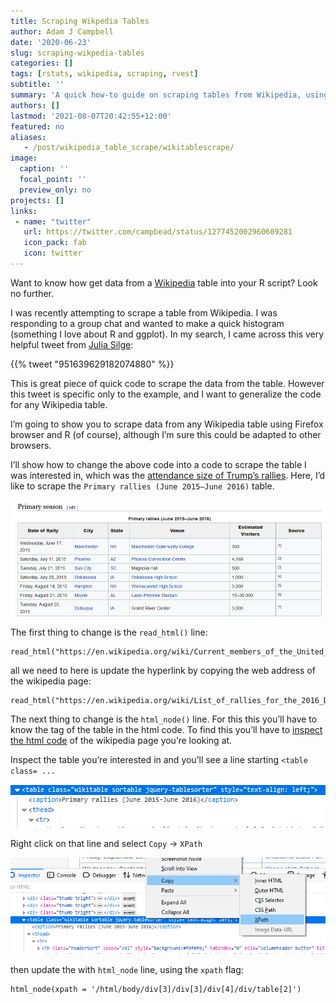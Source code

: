 ```yaml
---
title: Scraping Wikpedia Tables
author: Adam J Campbell
date: '2020-06-23'
slug: scraping-wikpedia-tables
categories: []
tags: [rstats, wikipedia, scraping, rvest] 
subtitle: ''
summary: 'A quick how-to guide on scraping tables from Wikipedia, using R.'
authors: []
lastmod: '2021-08-07T20:42:55+12:00'
featured: no
aliases:
   - /post/wikipedia_table_scrape/wikitablescrape/
image:
  caption: ''
  focal_point: ''
  preview_only: no
projects: []
links:
 - name: "twitter"
   url: https://twitter.com/campbead/status/1277452002960609281
   icon_pack: fab
   icon: twitter
---
```


Want to know how get data from a [Wikipedia](https://en.wikipedia.org/wiki/Main_Page) table into your R script? Look no further.

I was recently attempting to scrape a table from Wikipedia. I was responding to a group chat and wanted to make a quick histogram (something I love about R and ggplot). In my search, I came across this very helpful tweet from [Julia Silge](https://twitter.com/juliasilge):

{{% tweet "951639629182074880" %}}

This is great piece of quick code to scrape the data from the table. However this tweet is specific only to the example, and I want to generalize the code for any Wikipedia table.

I’m going to show you to scrape data from any Wikipedia table using Firefox browser and R (of course), although I’m sure this could be adapted to other browsers.

I’ll show how to change the above code into a code to scrape the table I was interested in, which was the [attendance size of Trump’s rallies](https://en.wikipedia.org/wiki/List_of_rallies_for_the_2016_Donald_Trump_presidential_campaign). Here, I’d like to scrape the `Primary rallies (June 2015–June 2016)` table.

![Screen clip of table ‘Primary rallies’ from the List of rallies for the 2016 Donald Trump presidential campaign wiki](Wiki_trump_rallies.png)

The first thing to change is the `read_html()` line:

    read_html("https://en.wikipedia.org/wiki/Current_members_of_the_United_States_House_of_Representatives")

all we need to here is update the hyperlink by copying the web address of the wikipedia page:

    read_html("https://en.wikipedia.org/wiki/List_of_rallies_for_the_2016_Donald_Trump_presidential_campaign")

The next thing to change is the `html_node()` line. For this this you’ll have to know the tag of the table in the html code. To find this you’ll have to [inspect the html code](https://www.lifewire.com/get-inspect-element-tool-for-browser-756549) of the wikipedia page you’re looking at.

Inspect the table you’re interested in and you’ll see a line starting `<table class= ...`

![Screen capture of inspector, highlighting line &lt;table class= …](wikitable_example.png)

Right click on that line and select `Copy` -&gt; `XPath`

![image displaying how to copy xpath](copy_xcode.png)

then update the with `html_node` line, using the `xpath` flag:

    html_node(xpath = '/html/body/div[3]/div[3]/div[4]/div/table[2]')
